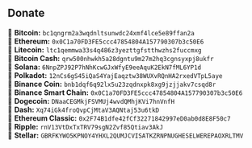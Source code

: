 ## Donate
🔸 <strong>Bitcoin:</strong> `bc1qngrm2a3wqdnltsunwdc24xmf4lce5e89ffan2a`<br>
🔸 <strong>Ethereum:</strong> `0x0C1a70FD3FE5ccc47854804A157790307b3c50E6`<br>
🔸 <strong>Litecoin:</strong> `ltc1qemmwa33s4q486z3yezttgfstthwzhs2fuccmxg`<br>
🔸 <strong>Bitcoin Cash:</strong> `qrw500nhwkh5a28dgntu9m27m2hq3cgnsyxpj8ukfr`<br>
🔸 <strong>Solana:</strong> `6NnpZPJ92P7hNhKcwGJxWfyE9eeAquK2EkN7fML6YP1d`<br>
🔸 <strong>Polkadot:</strong> `12nCs6gS45iQaS4YajEaqztw38WUXvRQnHA2rxedVTpL5aye`<br>
🔸 <strong>Binance Coin:</strong> `bnb1dqf6q92lx5u23zqdnxpk8xg9jzjjakv7csqd8r`<br>
🔸 <strong>Binance Smart Chain:</strong> `0x0C1a70FD3FE5ccc47854804A157790307b3c50E6`<br>
🔸 <strong>Dogecoin:</strong> `DNaaCEGMkjFSVMUj4wvdQMhjKVi7hnVnfH`<br>
🔸 <strong>Dash:</strong> `Xq74iGk4froQvpCjMtaV3AQNtaj53u6tkD`<br>
🔸 <strong>Ethereum Classic:</strong> `0x2F74B1dfe42fCf32271842997eD0ab0d8E8F50c7`<br>
🔸 <strong>Ripple:</strong> `rnV13VtDxTxTRV79sgN2Zvf85Qtiav3AkJ`<br>
🔸 <strong>Stellar:</strong> `GBRFKYWO5KPNOY4YHXL2QUMJCVISATKZRNPNUGHESELWEREPAOXRLTMV`<br>
